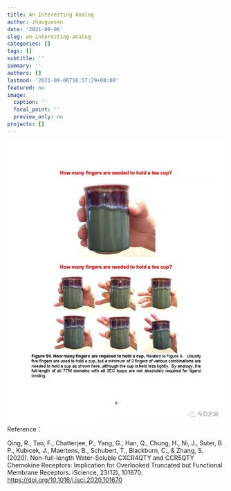 ```yaml
---
title: An Interesting Analog
author: zhaoguosen
date: '2021-09-06'
slug: an-interesting-analog
categories: []
tags: []
subtitle: ''
summary: ''
authors: []
lastmod: '2021-09-06T16:57:29+08:00'
featured: no
image:
  caption: ''
  focal_point: ''
  preview_only: no
projects: []
---
```

![](p1.png)
Reference：

Qing, R., Tao, F., Chatterjee, P., Yang, G., Han, Q., Chung, H., Ni, J., Suter, B. P., Kubicek, J., Maertens, B., Schubert, T., Blackburn, C., & Zhang, S. (2020). Non-full-length Water-Soluble CXCR4QTY and CCR5QTY Chemokine Receptors: Implication for Overlooked Truncated but Functional Membrane Receptors. iScience, 23(12), 101670. https://doi.org/10.1016/j.isci.2020.101670
